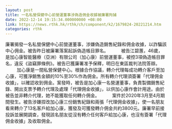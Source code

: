 ```yaml
---
layout: post
title: 一名私營保健中心前營運董事涉偽造佣金收據被廉署拘捕
date: 2022-12-14 19:15:34.000000000 +08:00
link: https://news.rthk.hk/rthk/ch/component/k2/1679824-20221214.htm
categories: rthk
---
```


廉署揭發一名私營保健中心前營運董事，涉嫌偽造銷售紀錄和佣金收據，以詐騙該中心佣金。被告昨日被廉署落案起訴偽造帳目罪名。
　　 
被告江碧蕙，46歲，是加心康智能醫療（亞洲）有限公司（加心康）前營運董事，被控3項偽造帳目罪名，違反《盜竊罪條例》。被告已獲廉署准予保釋，明日在東區裁判法院答辯。
　　 
加心康是一間私營保健中心。根據合作協議，轉介代理每成功轉介客戶至加心康，可獲淨銷售金額的10%至30%作為佣金。所有轉介代理須簽署「代理佣金收據」，以確認收到佣金。案發時，被告是加心康一名營運董事，負責製備銷售紀錄、開出支票予轉介代理及處理「代理佣金收據」，以供加心康作會計用途。由於被告並非轉介代理，她不能獲取任何轉介佣金。
　　 
案件於2020年3月至4月期間發生。被告涉嫌捏改加心康三份銷售紀錄和兩張「代理佣金收據」，使一名朋友看來轉介了13名客戶給加心康，獲發及可獲發轉介佣金共約3800元。廉署早前接投訴並展開調查，發現該名朋友從沒有轉介任何客戶給加心康，也沒有簽署「代理佣金收據」及收取佣金。
